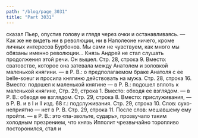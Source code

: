 ```yaml
---
path: "/blog/page_3031"
title: "Part 3031"
---
```


 сказал Пьер, опустив голову и глядя через очки и останавливаясь. — Как же не видеть ни в революции, ни в Наполеоне ничего, кроме личных интересов Бурбонов. Мы сами не чувствуем, как много мы обязаны именно революции...
Князь Андрей не стал слушать продолжения этой речи. Он вышел.
Стр. 28, строка 9.
Вместо: сватовстве, которое она затевала между Анатолем и золовкой маленькой княгини. — в Р. В.: о предполагаемом браке Анатоля с ее belle-soeur и просила княгиню действовать на мужа.
Стр. 28, строка 16.
Вместо: подошел к маленькой княгине — в Р. В.: подошел вплоть к маленькой княгине,
Стр. 29, строка 1.
Вместо: обходя ее взглядом. — в Р. В.: обводя ее взглядом.
Стр. 29, строка 8.
Вместо: прислуживания, — в Р. В. и в I и II изд. 68 г.: подслуживания.
Стр. 29, строка 10.
Слов: сухо-неприятно — нет в Р. В.
Стр. 29, строка 11.
После слов: мешавшему ему пройти. — в Р. В.: это «па-звольте, сударь», прозвучало таким холодным презрением, что князь Ипполит чрезвычайно торопливо посторонился, стал и
